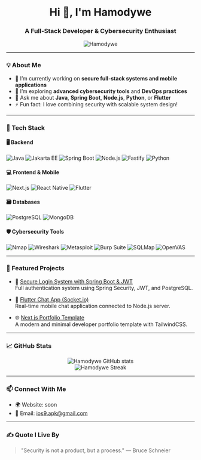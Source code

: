 <h1 align="center">Hi 👋, I'm Hamodywe</h1>
<h3 align="center">A Full-Stack Developer & Cybersecurity Enthusiast</h3>

<p align="center">
  <img src="https://komarev.com/ghpvc/?username=Hamodywe&label=Profile%20views&color=0e75b6&style=flat" alt="Hamodywe" />
</p>

---

### 💡 About Me

- 🔭 I’m currently working on **secure full-stack systems and mobile applications**
- 🌱 I’m exploring **advanced cybersecurity tools** and **DevOps practices**
- 💬 Ask me about **Java**, **Spring Boot**, **Node.js**, **Python**, or **Flutter**
- ⚡ Fun fact: I love combining security with scalable system design!

---

### 🧠 Tech Stack

#### 🖥️ Backend  
![Java](https://img.shields.io/badge/Java-ED8B00?style=flat-square&logo=openjdk&logoColor=white)
![Jakarta EE](https://img.shields.io/badge/Jakarta%20EE-FF6C37?style=flat-square&logo=java&logoColor=white)
![Spring Boot](https://img.shields.io/badge/Spring_Boot-6DB33F?style=flat-square&logo=spring-boot&logoColor=white)
![Node.js](https://img.shields.io/badge/Node.js-339933?style=flat-square&logo=node.js&logoColor=white)
![Fastify](https://img.shields.io/badge/Fastify-20232A?style=flat-square&logo=fastify&logoColor=white)
![Python](https://img.shields.io/badge/Python-3776AB?style=flat-square&logo=python&logoColor=white)

#### 💻 Frontend & Mobile  
![Next.js](https://img.shields.io/badge/Next.js-000000?style=flat-square&logo=next.js)
![React Native](https://img.shields.io/badge/React_Native-61DAFB?style=flat-square&logo=react&logoColor=black)
![Flutter](https://img.shields.io/badge/Flutter-02569B?style=flat-square&logo=flutter&logoColor=white)

#### 🗃️ Databases  
![PostgreSQL](https://img.shields.io/badge/PostgreSQL-4169E1?style=flat-square&logo=postgresql&logoColor=white)
![MongoDB](https://img.shields.io/badge/MongoDB-4EA94B?style=flat-square&logo=mongodb&logoColor=white)

#### 🛡️ Cybersecurity Tools  
![Nmap](https://img.shields.io/badge/Nmap-00AF9B?style=flat-square)
![Wireshark](https://img.shields.io/badge/Wireshark-1679A7?style=flat-square)
![Metasploit](https://img.shields.io/badge/Metasploit-00447C?style=flat-square)
![Burp Suite](https://img.shields.io/badge/Burp--Suite-F16335?style=flat-square)
![SQLMap](https://img.shields.io/badge/SQLMap-black?style=flat-square)
![OpenVAS](https://img.shields.io/badge/OpenVAS-43B02A?style=flat-square)

---

### 🚀 Featured Projects

- 🔐 [Secure Login System with Spring Boot & JWT](https://github.com/Hamodywe/secure-login-jwt)  
  Full authentication system using Spring Security, JWT, and PostgreSQL.

- 📱 [Flutter Chat App (Socket.io)](https://github.com/Hamodywe/flutter-chat-app)  
  Real-time mobile chat application connected to Node.js server.

- 🌐 [Next.js Portfolio Template](https://github.com/Hamodywe/nextjs-portfolio)  
  A modern and minimal developer portfolio template with TailwindCSS.

---

### 📈 GitHub Stats

<p align="center">
  <img src="https://github-readme-stats.vercel.app/api?username=Hamodywe&show_icons=true&theme=tokyonight" alt="Hamodywe GitHub stats"/>
  <br />
  <img src="https://github-readme-streak-stats.herokuapp.com/?user=Hamodywe&theme=tokyonight" alt="Hamodywe Streak" />
</p>

---

### 📫 Connect With Me

- 🌍 Website: soon
- 📧 Email: ios9.apk@gmail.com

---

### ✍️ Quote I Live By
> "Security is not a product, but a process." — Bruce Schneier
